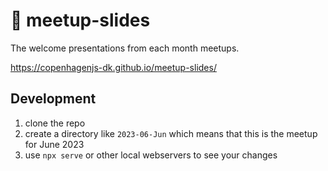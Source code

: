 # 💄 meetup-slides

The welcome presentations from each month meetups.

https://copenhagenjs-dk.github.io/meetup-slides/

## Development

1. clone the repo
2. create a directory like `2023-06-Jun` which means that this is the meetup for June 2023
3. use `npx serve` or other local webservers to see your changes
